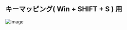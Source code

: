 ## キーマッピング( Win + SHIFT + S ) 用

![image](https://user-images.githubusercontent.com/1501327/232686974-199e9376-f3af-48c9-9f5b-af93d210f1d8.png)
